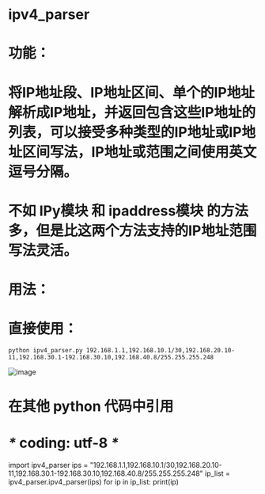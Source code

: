 # ipv4_parser

# 功能：
# 将IP地址段、IP地址区间、单个的IP地址解析成IP地址，并返回包含这些IP地址的列表，可以接受多种类型的IP地址或IP地址区间写法，IP地址或范围之间使用英文逗号分隔。
# 不如 IPy模块 和 ipaddress模块 的方法多，但是比这两个方法支持的IP地址范围写法灵活。

# 用法：
# 直接使用：
    python ipv4_parser.py 192.168.1.1,192.168.10.1/30,192.168.20.10-11,192.168.30.1-192.168.30.10,192.168.40.8/255.255.255.248
![image](https://github.com/defaultuser789/ipv4_parser/assets/38456731/bf07494b-39c3-4b9a-be49-551cf599bc55)

    
# 在其他 python 代码中引用
# _*_ coding: utf-8 _*_

import ipv4_parser
ips = "192.168.1.1,192.168.10.1/30,192.168.20.10-11,192.168.30.1-192.168.30.10,192.168.40.8/255.255.255.248"
ip_list = ipv4_parser.ipv4_parser(ips)
for ip in ip_list:
    print(ip)
